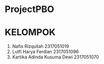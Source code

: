 # ProjectPBO

# KELOMPOK 
1. Nafis Rizqullah 2317051019
2. Lutfi Harya Ferdian 2317051096
3. Kartika Adinda Kusuma Dewi 2317051070
